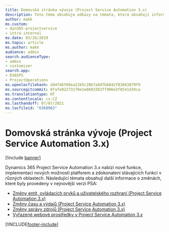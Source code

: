 ```yaml
---
title: Domovská stránka vývoje (Project Service Automation 3.x)
description: Toto téma obsahuje odkazy na témata, která obsahují informace o vývoji Dynamics 365 Project Service Automation pro (PSA) verze 3.x.
author: makk
ms.custom:
- dyn365-projectservice
- intro-internal
ms.date: 03/26/2019
ms.topic: article
ms.author: makk
audience: admin
search.audienceType:
- admin
- customizer
search.app:
- D365PS
- ProjectOperations
ms.openlocfilehash: d44f46f09ea21b5c20b7a8d7bb842f83663879f9
ms.sourcegitcommit: 0fafe022731f0e1e8693382ff906e3f8541d34ca
ms.translationtype: HT
ms.contentlocale: cs-CZ
ms.lasthandoff: 07/07/2021
ms.locfileid: "6368963"
---
```

# <a name="development-home-page-project-service-automation-3x"></a>Domovská stránka vývoje (Project Service Automation 3.x)

[!include [banner](../../includes/psa-now-project-operations.md)]

Dynamics 365 Project Service Automation 3.x nabízí nové funkce, implementaci nových možností platforem a zdokonalení stávajících funkcí v různých oblastech. Následující témata obsahují další informace o změnách, které byly provedeny v nejnovější verzi PSA:

- [Změny entit, ovládacích prvků a uživatelského rozhraní (Project Service Automation 3.x)](../developer-guides/entity-changes-v3.x.md)
- [Změny času a výdajů (Project Service Automation 3.x)](../developer-guides/time-expense-changes-v3.x.md)
- [Změny správy zdrojů (Project Service Automation 3.x)](../developer-guides/resource-management-changes-v3.x.md)
- [Vyřazené webové prostředky v Project Service Automation 3.x](../developer-guides/web-resources-deprecated-v3.x.md)


[!INCLUDE[footer-include](../../includes/footer-banner.md)]